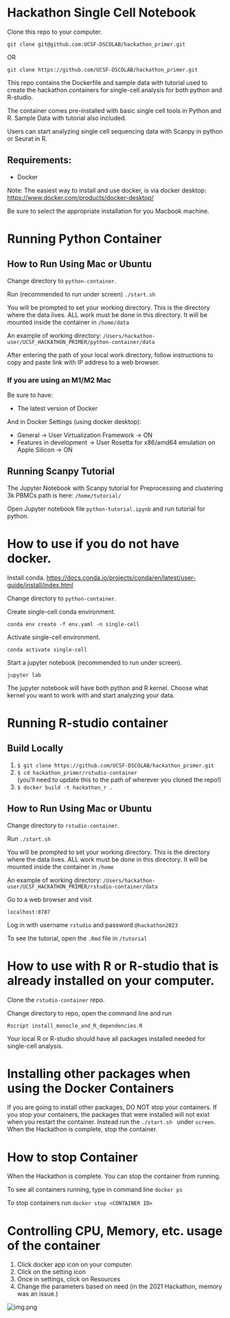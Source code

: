 # Hackathon Single Cell Notebook
Clone this repo to your computer. 

```git clone git@github.com:UCSF-DSCOLAB/hackathon_primer.git```

OR

```git clone https://github.com/UCSF-DSCOLAB/hackathon_primer.git```

This repo contains the Dockerfile and sample data with tutorial used to create the hackathon containers for single-cell 
analysis for both python and R-studio.


The container comes pre-installed with basic single cell tools in Python and R. 
Sample Data with tutorial also included.

Users can start analyzing single cell sequencing data with Scanpy in python or Seurat in R.   

## Requirements:
- Docker

Note: The easiest way to install and use docker, is via docker desktop: https://www.docker.com/products/docker-desktop/

Be sure to select the appropriate installation for you Macbook machine. 

# Running Python Container

## How to Run Using Mac or Ubuntu 
Change directory to ```python-container```. 

Run (recommended to run under screen)
```./start.sh```

You will be prompted to set your working directory. This is the directory where the data lives. 
ALL work must be done in this directory. It will be mounted inside the container in ```/home/data```

An example of working directory: `/Users/hackathon-user/UCSF_HACKATHON_PRIMER/python-container/data`

After entering the path of your local work directory, follow instructions to copy and paste link with IP address to a web browser.

### If you are using an M1/M2 Mac

Be sure to have: 

- The latest version of Docker

And in Docker Settings (using docker desktop):

- General -> User Virtualization Framework -> ON
- Features in development -> User Rosetta for x86/amd64 emulation on Apple Silicon -> ON

## Running Scanpy Tutorial

The Jupyter Notebook with Scanpy tutorial for Preprocessing and clustering 3k PBMCs path is here:
```/home/tutorial/```

Open Jupyter notebook file ```python-tutorial.ipynb``` and run tutorial for python.

# How to use if you do not have docker.
Install conda. 
<https://docs.conda.io/projects/conda/en/latest/user-guide/install/index.html>

Change directory to ```python-container```. 

Create single-cell conda environment. 

```conda env create -f env.yaml -n single-cell```

Activate single-cell environment. 

```conda activate single-cell```

Start a jupyter notebook (recommended to run under screen).

```jupyter lab```

The jupyter notebook will have both python and R kernel.
Choose what kernel you want to work with and start
analyzing your data. 

# Running R-studio container 

## Build Locally

1. `$ git clone https://github.com/UCSF-DSCOLAB/hackathon_primer.git`
2. `$ cd hackathon_primer/rstudio-container`   
(you'll need to update this to the path of wherever you cloned the repo!)
3. `$ docker build -t hackathon_r .`

## How to Run Using Mac or Ubuntu 
Change directory to ```rstudio-container```. 

Run ```./start.sh```

You will be prompted to set your working directory. This is the directory where the data lives. 
ALL work must be done in this directory. It will be mounted inside the container in ```/home```

An example of working directory: `/Users/hackathon-user/UCSF_HACKATHON_PRIMER/rstudio-container/data`

Go to a web browser and visit 

```localhost:8787```

Log in with username ```rstudio``` and password ```@hackathon2023```

To see the tutorial, open  the ```.Rmd``` file in ```/tutorial```


# How to use with R or R-studio that is already installed on your computer. 

Clone the ```rstudio-container``` repo. 

Change directory to repo, open the command line and run 

```Rscript install_monocle_and_R_dependencies.R```

Your local R or R-studio should have all packages installed needed for single-cell analysis. 

# Installing other packages when using the Docker Containers
If you are going to install other packages, DO NOT stop your containers. If you stop your
containers, the packages that were installed will not exist when you restart the container. 
Instead run the ```./start.sh ```
under ```screen```. When the Hackathon is complete, stop the container. 

# How to stop Container
When the Hackathon is complete. You can stop the container from running.

To see all containers running, type in command line ```docker ps``` 

To stop containers run  ```docker stop <CONTAINER ID>```


# Controlling CPU, Memory, etc.   usage of the container
1. Click docker app icon on your computer. 
2. Click on the setting icon 
3. Once in settings, click on Resources
4. Change the parameters based on need (in the 2021 Hackathon, memory was an issue.)

![img.png](img.png)







